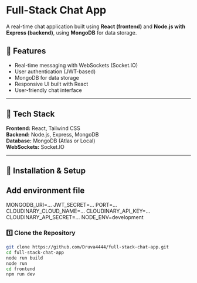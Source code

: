 # Full-Stack Chat App

A real-time chat application built using **React (frontend)** and **Node.js with Express (backend)**, using **MongoDB** for data storage.

## 🚀 Features
- Real-time messaging with WebSockets (Socket.IO)
- User authentication (JWT-based)
- MongoDB for data storage
- Responsive UI built with React
- User-friendly chat interface

---

## 📌 Tech Stack
**Frontend:** React, Tailwind CSS  
**Backend:** Node.js, Express, MongoDB  
**Database:** MongoDB (Atlas or Local)  
**WebSockets:** Socket.IO  

---

## 🔧 Installation & Setup  
## Add environment file 
MONGODB_URI=...
JWT_SECRET=...
PORT=...
CLOUDINARY_CLOUD_NAME=...
CLOUDINARY_API_KEY=...
CLOUDINARY_API_SECRET=...
NODE_ENV=development
### **1️⃣ Clone the Repository**
```sh
git clone https://github.com/Druva4444/full-stack-chat-app.git
cd full-stack-chat-app
node run build
node run
cd frontend
npm run dev
